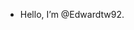 - Hello, I’m @Edwardtw92.

<!---
Edwardtw92/Edwardtw92 is a ✨ special ✨ repository because its `README.md` (this file) appears on your GitHub profile.
You can click the Preview link to take a look at your changes.
--->
